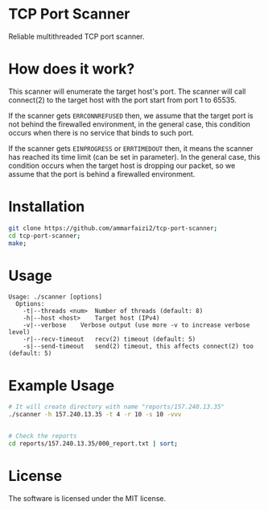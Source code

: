 
# TCP Port Scanner
Reliable multithreaded TCP port scanner.

# How does it work?
This scanner will enumerate the target host's port. The scanner will call connect(2) to the target host with the port start from port 1 to 65535.

If the scanner gets `ERRCONNREFUSED` then, we assume that the target port is not behind the firewalled environment, in the general case, this condition occurs when there is no service that binds to such port.

If the scanner gets `EINPROGRESS` or `ERRTIMEDOUT` then, it means the scanner has reached its time limit (can be set in parameter). In the general case, this condition occurs when the target host is dropping our packet, so we assume that the port is behind a firewalled environment.

# Installation
```sh
git clone https://github.com/ammarfaizi2/tcp-port-scanner;
cd tcp-port-scanner;
make;
```

# Usage
```
Usage: ./scanner [options]
  Options:
    -t|--threads <num>	Number of threads (default: 8)
    -h|--host <host>	Target host (IPv4)
    -v|--verbose	Verbose output (use more -v to increase verbose level)
    -r|--recv-timeout	recv(2) timeout (default: 5)
    -s|--send-timeout	send(2) timeout, this affects connect(2) too (default: 5)
```

# Example Usage
```sh
# It will create directory with name "reports/157.240.13.35"
./scanner -h 157.240.13.35 -t 4 -r 10 -s 10 -vvv


# Check the reports
cd reports/157.240.13.35/000_report.txt | sort;
```

# License
The software is licensed under the MIT license.
